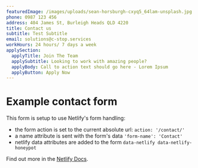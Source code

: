 ```yaml
---
featuredImage: /images/uploads/sean-horsburgh-cxyq5_64lam-unsplash.jpg
phone: 0987 123 456
address: 404 James St, Burleigh Heads QLD 4220
title: Contact us
subtitle: Test Subtitle
email: solutions@c-stop.services
workHours: 24 hours/ 7 days a week
applySection:
  applyTitle: Join The Team
  applySubtitle: Looking to work with amazing people?
  applyBody: Call to action text should go here - Lorem Ipsum
  applyButton: Apply Now
---
```


# Example contact form

This form is setup to use Netlify's form handling:

* the form action is set to the current absolute url: `action: '/contact/'`
* a name attribute is sent with the form's data `'form-name': 'Contact'`
* netlify data attributes are added to the form `data-netlify data-netlify-honeypot`

Find out more in the [Netlify Docs](https://www.netlify.com/docs/form-handling/).
